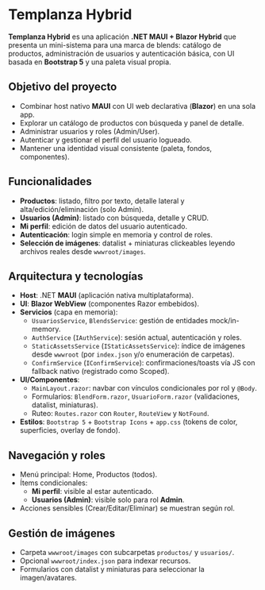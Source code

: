 # Templanza Hybrid

**Templanza Hybrid** es una aplicación **.NET MAUI + Blazor Hybrid** que presenta un mini-sistema para una marca de blends: catálogo de productos, administración de usuarios y autenticación básica, con UI basada en **Bootstrap 5** y una paleta visual propia.

## Objetivo del proyecto
- Combinar host nativo **MAUI** con UI web declarativa (**Blazor**) en una sola app.
- Explorar un catálogo de productos con búsqueda y panel de detalle.
- Administrar usuarios y roles (Admin/User).
- Autenticar y gestionar el perfil del usuario logueado.
- Mantener una identidad visual consistente (paleta, fondos, componentes).

## Funcionalidades
- **Productos**: listado, filtro por texto, detalle lateral y alta/edición/eliminación (solo Admin).
- **Usuarios (Admin)**: listado con búsqueda, detalle y CRUD.
- **Mi perfil**: edición de datos del usuario autenticado.
- **Autenticación**: login simple en memoria y control de roles.
- **Selección de imágenes**: datalist + miniaturas clickeables leyendo archivos reales desde `wwwroot/images`.

## Arquitectura y tecnologías
- **Host**: .NET **MAUI** (aplicación nativa multiplataforma).
- **UI**: **Blazor WebView** (componentes Razor embebidos).
- **Servicios** (capa en memoria):
  - `UsuariosService`, `BlendsService`: gestión de entidades mock/in-memory.
  - `AuthService` (`IAuthService`): sesión actual, autenticación y roles.
  - `StaticAssetsService` (`IStaticAssetsService`): índice de imágenes desde `wwwroot` (por `index.json` y/o enumeración de carpetas).
  - `ConfirmService` (`IConfirmService`): confirmaciones/toasts vía JS con fallback nativo (registrado como Scoped).
- **UI/Componentes**:
  - `MainLayout.razor`: navbar con vínculos condicionales por rol y `@Body`.
  - Formularios: `BlendForm.razor`, `UsuarioForm.razor` (validaciones, datalist, miniaturas).
  - Ruteo: `Routes.razor` con `Router`, `RouteView` y `NotFound`.
- **Estilos**: `Bootstrap 5` + `Bootstrap Icons` + `app.css` (tokens de color, superficies, overlay de fondo).

## Navegación y roles
- Menú principal: Home, Productos (todos).
- Ítems condicionales:
  - **Mi perfil**: visible al estar autenticado.
  - **Usuarios (Admin)**: visible solo para rol **Admin**.
- Acciones sensibles (Crear/Editar/Eliminar) se muestran según rol.

## Gestión de imágenes
- Carpeta `wwwroot/images` con subcarpetas `productos/` y `usuarios/`.
- Opcional `wwwroot/index.json` para indexar recursos.
- Formularios con datalist y miniaturas para seleccionar la imagen/avatares.
